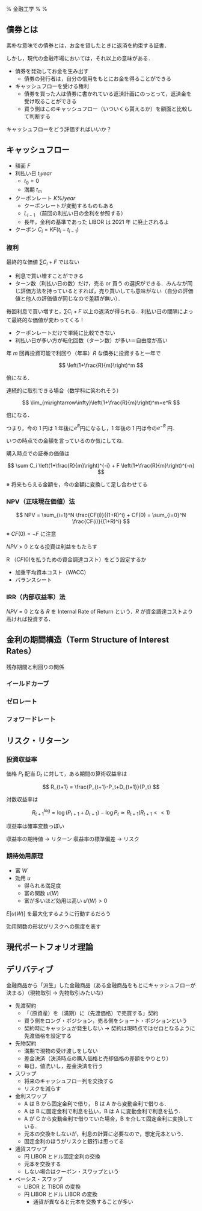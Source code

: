 % 金融工学
%
%

$$
\newcommand{\unit}[1]{[\mathrm{#1}]}
$$

## 債券とは

素朴な意味での債券とは，お金を貸したときに返済を約束する証書．

しかし，現代の金融市場においては，それ以上の意味がある．

- 債券を発効してお金を生み出す
  - 債券の発行者は，自分の信用をもとにお金を得ることができる
- キャッシュフローを受ける権利
  - 債券を買った人は債券に書かれている返済計画にのっとって，返済金を受け取ることができる
  - 買う側はこのキャッシュフロー（いついくら貰えるか）を額面と比較して判断する

キャッシュフローをどう評価すればいいか？

## キャッシュフロー

- 額面 $F$
- 利払い日 $t_i\unit{year}$
  - $t_0=0$
  - 満期 $t_m$
- クーポンレート $K\unit{\%/year}$
  - クーポンレートが変動するものもある
  - $L_{i-1}$ （前回の利払い日の金利を参照する）
  - 長年，金利の基準であった LIBOR は 2021 年 に廃止されるよ
- クーポン $C_i=KF(t_i-t_{i-1})$

### 複利

最終的な価値 $\sum C_i + F$ ではない

- 利息で買い増すことができる
- ターン数（利払い日の数）だけ，売る or 買う の選択ができる．みんなが同じ評価方法を持っているとすれば，売り買いしても意味がない（自分の評価値と他人の評価値が同じなので差額が無い）．

毎回利息で買い増すと，$\sum C_i + F$ 以上の返済が得られる．利払い日の間隔によって最終的な価値が変わってくる！

- クーポンレートだけで単純に比較できない
- 利払い日が多い方が転化回数（ターン数）が多い＝自由度が高い

年 $m$ 回再投資可能で利回り（年率）$R$ な債券に投資すると一年で

$$
\left(1+\frac{R}{m}\right)^m
$$

倍になる．

連続的に取引できる場合（数学科に笑われそう）

$$
\lim_{m\rightarrow\infty}\left(1+\frac{R}{m}\right)^m=e^R
$$

倍になる．

つまり，今の 1 円は 1 年後に$e^R$円になるし，1 年後の 1 円は今の$e^{-R}$ 円．

いつの時点での金額を言っているのか気にしてね．

購入時点での証券の価値は

$$
\sum C_i \left(1+\frac{R}{m}\right)^{-i} + F \left(1+\frac{R}{m}\right)^{-n}
$$

※ 将来もらえる金額を，今の金額に変換して足し合わせてる

### NPV（正味現在価値）法

$$
NPV = \sum_{i=1}^N \frac{CF(i)}{(1+R)^i} + CF(0) = \sum_{i=0}^N \frac{CF(i)}{(1+R)^i}
$$

※ $CF(0)=-F$ に注意

$NPV>0$ となる投資は利益をもたらす

R （$CF(0)$を払うための資金調達コスト）をどう設定するか

- 加重平均資本コスト（WACC）
- バランスシート

### IRR（内部収益率）法

$NPV=0$ となる $R$ を Internal Rate of Return という．$R$ が資金調達コストより高ければ投資する．

## 金利の期間構造（Term Structure of Interest Rates）

残存期間と利回りの関係

### イールドカーブ

### ゼロレート

### フォワードレート

## リスク・リターン

### 投資収益率

価格 $P_t$ 配当 $D_t$ に対して，ある期間の算術収益率は

$$
R_{t+1} = \frac{P_{t+1}-P_t+D_{t+1}}{P_t}
$$

対数収益率は

$$
R^{log}_{t+1}=\log (P_{t+1}+D_{t+1}) - \log P_t \simeq R_{t+1} (R_{t+1} << 1)
$$

収益率は確率変数っぽい

収益率の期待値 → リターン
収益率の標準偏差 → リスク

### 期待効用原理

- 富 $W$
- 効用 $u$
  - 得られる満足度
  - 富の関数 $u(W)$
  - 富が多いほど効用は高い $u'(W)>0$

$E[u(W)]$ を最大化するように行動するだろう

効用関数の形状がリスクへの態度を表す

###

## 現代ポートフォリオ理論



## デリバティブ

金融商品から「派生」した金融商品（ある金融商品をもとにキャッシュフローが決まる）（現物取引 → 先物取引みたいな）

- 先渡契約
  - 「（原資産）を（満期）に（先渡価格）で売買する」契約
  - 買う側をロング・ポジション，売る側をショート・ポジションという
  - 契約時にキャッシュが発生しない → 契約は現時点ではゼロとなるように先渡価格を設定する
- 先物契約
  - 満期で現物の受け渡しをしない
  - 差金決済（決済時点の購入価格と売却価格の差額をやりとり）
  - 毎日，値洗いし，差金決済を行う
- スワップ
  - 将来のキャッシュフロー列を交換する
  - リスクを減らす
- 金利スワップ
  - A は B から固定金利で借り， B は A から変動金利で借りる．
  - A は B に固定金利で利息を払い，B は A に変動金利で利息を払う．
  - A が C から変動金利で借りていた場合，B を介して固定金利に変換している．
  - 元本の交換をしないが，利息の計算に必要なので，想定元本という．
  - 固定金利のほうがリスクと銀行は思ってる
- 通貨スワップ
  - 円 LIBOR とドル固定金利の交換
  - 元本を交換する
  - しない場合はクーポン・スワップという
- ベーシス・スワップ
  - LIBOR と TIBOR の変換
  - 円 LIBOR とドル LIBOR の変換
    - 通貨が異なると元本を交換することが多い

